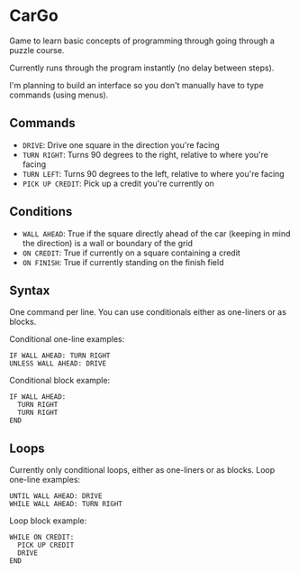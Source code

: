 CarGo
=====

Game to learn basic concepts of programming through going through a puzzle course.

Currently runs through the program instantly (no delay between steps).

I'm planning to build an interface so you don't manually have to type commands (using menus).


Commands
--------

- `DRIVE`: Drive one square in the direction you're facing
- `TURN RIGHT`: Turns 90 degrees to the right, relative to where you're facing
- `TURN LEFT`: Turns 90 degrees to the left, relative to where you're facing
- `PICK UP CREDIT`: Pick up a credit you're currently on

Conditions
----------

- `WALL AHEAD`: True if the square directly ahead of the car (keeping in mind the direction) is a wall or boundary of the grid
- `ON CREDIT`: True if currently on a square containing a credit
- `ON FINISH`: True if currently standing on the finish field

Syntax
------

One command per line. You can use conditionals either as one-liners or as blocks.

Conditional one-line examples:

```
IF WALL AHEAD: TURN RIGHT
UNLESS WALL AHEAD: DRIVE
```

Conditional block example:
```
IF WALL AHEAD:
  TURN RIGHT
  TURN RIGHT
END
```

Loops
-----

Currently only conditional loops, either as one-liners or as blocks.
Loop one-line examples:

```
UNTIL WALL AHEAD: DRIVE
WHILE WALL AHEAD: TURN RIGHT
```

Loop block example:

```
WHILE ON CREDIT:
  PICK UP CREDIT
  DRIVE
END
```

